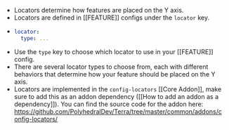- Locators determine how features are placed on the Y axis.
- Locators are defined in [[FEATURE]] configs under the `locator` key.
- ```yaml
  locator:
    type: ...
  ```
- Use the `type` key to choose which locator to use in your [[FEATURE]] config.
- There are several locator types to choose from, each with different behaviors that determine how your feature should be placed on the Y axis.
- Locators are implemented in the `config-locators` [[Core Addon]], make sure to add this as an addon dependency ([[How to add an addon as a dependency]]). You can find the source code for the addon here: https://github.com/PolyhedralDev/Terra/tree/master/common/addons/config-locators/